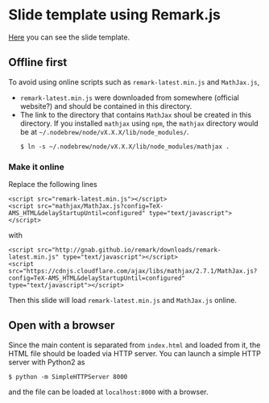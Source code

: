 # Slide template using Remark.js

[Here](http://ryokbys.web.nitech.ac.jp/contents/slides/remark_slide/index.html) you can see the slide template.

## Offline first

To avoid using online scripts such as `remark-latest.min.js` and `MathJax.js`,

- `remark-latest.min.js` were downloaded from somewhere (official website?) and should be contained in this directory.
- The link to the directory that contains `MathJax` shoul be created in this directory. If you installed `mathjax` using `npm`, the `mathjax` directory would be at `~/.nodebrew/node/vX.X.X/lib/node_modules/`.
  ```
  $ ln -s ~/.nodebrew/node/vX.X.X/lib/node_modules/mathjax .
  ```


### Make it online

Replace the following lines
```
<script src="remark-latest.min.js"></script>
<script src="mathjax/MathJax.js?config=TeX-AMS_HTML&delayStartupUntil=configured" type="text/javascript"></script>
```
with
```
<script src="http://gnab.github.io/remark/downloads/remark-latest.min.js" type="text/javascript"></script>
<script src="https://cdnjs.cloudflare.com/ajax/libs/mathjax/2.7.1/MathJax.js?config=TeX-AMS_HTML&delayStartupUntil=configured" type="text/javascript"></script>
```
Then this slide will load `remark-latest.min.js` and `MathJax.js` online.


## Open with a browser

Since the main content is separated from `index.html` and loaded from it, the HTML file should be loaded via HTTP server. You can launch a simple HTTP server with Python2 as
```
$ python -m SimpleHTTPServer 8000
```
and the file can be loaded at `localhost:8000` with a browser.



